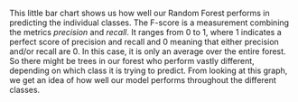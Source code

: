 <p class="text-font">
This little bar chart shows us how well our Random Forest performs in predicting the individual classes. The F-score is a measurement combining the metrics <i>precision</i> and <i>recall</i>. It ranges from 0 to 1, where 1 indicates a perfect score of precision and recall and 0 meaning that either precision and/or recall are 0. In this case, it is only an average over the entire forest. So there might be trees in our forest who perform vastly different, depending on which class it is trying to predict. From looking at this graph, we get an idea of how well our model performs throughout the different classes.